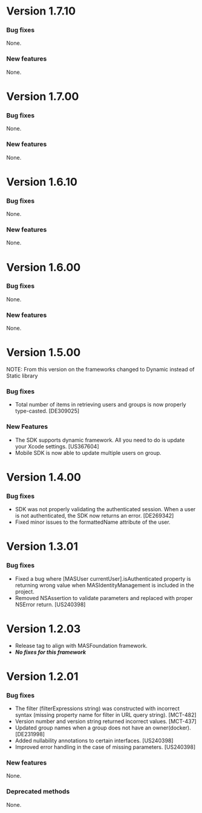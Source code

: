 # Version 1.7.10

### Bug fixes
None.

### New features
None.

# Version 1.7.00

### Bug fixes
None.

### New features
None.

# Version 1.6.10

### Bug fixes
None.

### New features
None.

# Version 1.6.00

### Bug fixes
None.

### New features
None.

# Version 1.5.00

NOTE: From this version on the frameworks changed to Dynamic instead of Static library

### Bug fixes
- Total number of items in retrieving users and groups is now properly type-casted. [DE309025]

### New Features
- The SDK supports dynamic framework. All you need to do is update your Xcode settings. [US367604]
- Mobile SDK is now able to update multiple users on group.

# Version 1.4.00

### Bug fixes
- SDK was not properly validating the authenticated session. When a user is not authenticated, the SDK now returns an error. [DE269342]
- Fixed minor issues to the formattedName attribute of the user.

# Version 1.3.01

### Bug fixes
- Fixed a bug where [MASUser currentUser].isAuthenticated property is returning wrong value when MASIdentityManagement is included in the project.
- Removed NSAssertion to validate parameters and replaced with proper NSError return. [US240398]


# Version 1.2.03

- Release tag to align with MASFoundation framework.
- ***No fixes for this framework***

# Version 1.2.01

### Bug fixes
- The filter (filterExpressions string) was constructed with incorrect syntax (missing property name for filter in URL query string).  [MCT-482]
- Version number and version string returned incorrect values. [MCT-437]
- Updated group names when a group does not have an owner(docker). [DE231998]
- Added nullability annotations to certain interfaces. [US240398]
- Improved error handling in the case of missing parameters. [US240398]


### New features

None.

### Deprecated methods

None.



 [mag]: https://docops.ca.com/mag
 [mas.ca.com]: http://mas.ca.com/
 [docs]: http://mas.ca.com/docs/
 [blog]: http://mas.ca.com/blog/

 [releases]: ../../releases
 [contributing]: /CONTRIBUTING.md
 [license-link]: /LICENSE


